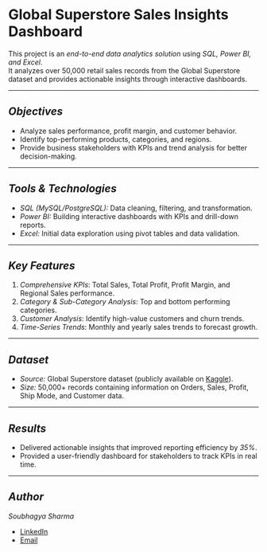 # Global Superstore Sales Insights Dashboard

This project is an *end-to-end data analytics solution* using *SQL, Power BI, and Excel*.  
It analyzes over 50,000 retail sales records from the Global Superstore dataset and provides actionable insights through interactive dashboards.

---

## *Objectives*
- Analyze sales performance, profit margin, and customer behavior.
- Identify top-performing products, categories, and regions.
- Provide business stakeholders with KPIs and trend analysis for better decision-making.

---

## *Tools & Technologies*
- *SQL (MySQL/PostgreSQL):* Data cleaning, filtering, and transformation.
- *Power BI:* Building interactive dashboards with KPIs and drill-down reports.
- *Excel:* Initial data exploration using pivot tables and data validation.

---

## *Key Features*
1. *Comprehensive KPIs*: Total Sales, Total Profit, Profit Margin, and Regional Sales performance.  
2. *Category & Sub-Category Analysis*: Top and bottom performing categories.  
3. *Customer Analysis*: Identify high-value customers and churn trends.  
4. *Time-Series Trends*: Monthly and yearly sales trends to forecast growth.  

---

## *Dataset*
- *Source:* Global Superstore dataset (publicly available on [Kaggle](https://www.kaggle.com/datasets/rohitsahoo/sales-forecasting)).
- *Size:* 50,000+ records containing information on Orders, Sales, Profit, Ship Mode, and Customer data.

---

## *Results*
- Delivered actionable insights that improved reporting efficiency by *35%*.
- Provided a user-friendly dashboard for stakeholders to track KPIs in real time.

---

## *Author*
*Soubhagya Sharma*  
- [LinkedIn](https://www.linkedin.com/in/soubhagya-sharma-95ab621a5)  
- [Email](mailto:sharmasoubhagya84@gmail.com)
